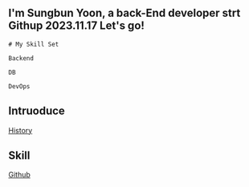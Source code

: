 ## I'm Sungbun Yoon, a back-End developer strt Githup 2023.11.17 Let's go!
```
# My Skill Set 

Backend

DB

DevOps
```

## Intruoduce
[History](history/README.md)


## Skill
[Github](GithubToUse/README.md)
